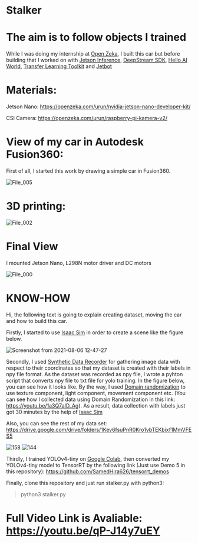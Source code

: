 # Stalker

# The aim is to follow objects I trained

While I was doing my internship at [Open Zeka](https://openzeka.com), I built this car but before building that I worked on with [Jetson Inference](https://www.youtube.com/watch?v=QXIwdsyK7Rw&list=PL5B692fm6--uQRRDTPsJDp4o0xbzkoyf8&index=9), [DeepStream SDK](https://developer.nvidia.com/deepstream-sdk), [Hello AI World](https://www.youtube.com/watch?v=uvU8AXY1170&list=PL5B692fm6--uQRRDTPsJDp4o0xbzkoyf8), [Transfer Learning Toolkit](https://docs.nvidia.com/tao/tao-toolkit/text/overview.html) and [Jetbot](https://jetbot.org/master/)

# Materials:
Jetson Nano: https://openzeka.com/urun/nvidia-jetson-nano-developer-kit/

CSI Camera: https://openzeka.com/urun/raspberry-pi-kamera-v2/

# View of my car in Autodesk Fusion360:

First of all, I started this work by drawing a simple car in Fusion360.

![File_005](https://user-images.githubusercontent.com/42544569/132006355-30b4aa97-00c3-4744-8a74-a01753b42b16.jpeg)

# 3D printing:

![File_002](https://user-images.githubusercontent.com/42544569/132006708-fee7c41a-daa0-4378-ac10-11354b044a98.png)

# Final View

I mounted Jetson Nano, L298N motor driver and DC motors

![File_000](https://user-images.githubusercontent.com/42544569/132006371-54e729f5-9645-4d9a-994a-796f05c74173.png)

# KNOW-HOW
Hi, the following text is going to explain creating dataset, moving the car and how to build this car.

Firstly, I started to use [Isaac Sim](https://docs.omniverse.nvidia.com/app_isaacsim/app_isaacsim/overview.html) in order to create a scene like the figure below.

![Screenshot from 2021-08-06 12-47-27](https://user-images.githubusercontent.com/42544569/132004829-da659874-7d3d-4d34-b475-6225a2615112.png)

Secondly, I used [Synthetic Data Recorder](https://docs.omniverse.nvidia.com/app_isaacsim/app_isaacsim/ext_omni_isaac_synthetic_utils_syntheticdata_recorder.html) for gathering image data with respect to their coordinates so that my dataset is created with their labels in npy file format. As the dataset was recorded as npy file, I wrote a pyhton script that converts npy file to txt file for yolo training. In the figure below, you can see how it looks like. By the way, I used [Domain randomization](https://docs.omniverse.nvidia.com/app_isaacsim/app_isaacsim/sample_syntheticdata.html) to use texture component, light component, movement component etc. (You can see how I collected data using Domain Randomization in this link: https://youtu.be/1a3Q7aID_Ag). As a result, data collection with labels just got 30 minutes by the help of [Isaac Sim](https://docs.omniverse.nvidia.com/app_isaacsim/app_isaacsim/overview.html)

Also, you can see the rest of my data set: https://drive.google.com/drive/folders/1Kev6fsuPnR0Kro1vbTEKbixf1MmVFES5

![158](https://user-images.githubusercontent.com/42544569/132005462-a5aad6b3-e7a7-4dc3-bc1b-17d1e43db659.png)
![144](https://user-images.githubusercontent.com/42544569/132005470-59825197-50e2-4edb-ba12-698e95ad3650.png)

Thirdly, I trained YOLOv4-tiny on [Google Colab](https://colab.research.google.com), then converted my YOLOv4-tiny model to TensorRT by the following link (Just use Demo 5 in this repository): https://github.com/SamedHira626/tensorrt_demos  


Finally, clone this repository and just run stalker.py with python3:

>  python3 stalker.py



# Full Video Link is Avaliable: https://youtu.be/qP-J14y7uEY






